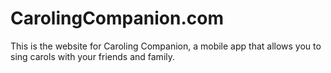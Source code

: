 # CarolingCompanion.com

This is the website for Caroling Companion, a mobile app that allows you to sing carols with your friends and family.
